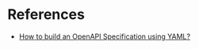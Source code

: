 # References

- [How to build an OpenAPI Specification using YAML?](https://www.youtube.com/watch?v=87ZFvJ7_-n0)
